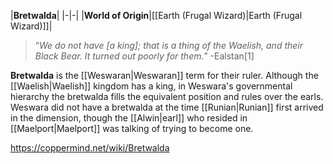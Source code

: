 |**Bretwalda**|
|-|-|
|**World of Origin**|[[Earth (Frugal Wizard)\|Earth (Frugal Wizard)]]|

>“*We do not have [a king]; that is a thing of the Waelish, and their Black Bear. It turned out poorly for them.*”
\-Ealstan[1]


**Bretwalda** is the [[Weswaran\|Weswaran]] term for their ruler. Although the [[Waelish\|Waelish]] kingdom has a king, in Weswara's governmental hierarchy the bretwalda fills the equivalent position and rules over the earls. Weswara did not have a bretwalda at the time [[Runian\|Runian]] first arrived in the dimension, though the [[Alwin\|earl]] who resided in [[Maelport\|Maelport]] was talking of trying to become one.



https://coppermind.net/wiki/Bretwalda